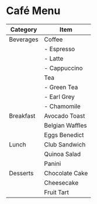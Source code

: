 # Café Menu

| Category    | Item             |
|-------------|------------------|
| Beverages   | Coffee           |
|             | - Espresso      |
|             | - Latte         |
|             | - Cappuccino    |
|             | Tea              |
|             | - Green Tea     |
|             | - Earl Grey     |
|             | - Chamomile     |
| Breakfast   | Avocado Toast    |
|             | Belgian Waffles |
|             | Eggs Benedict   |
| Lunch       | Club Sandwich    |
|             | Quinoa Salad     |
|             | Panini           |
| Desserts    | Chocolate Cake   |
|             | Cheesecake       |
|             | Fruit Tart       |
